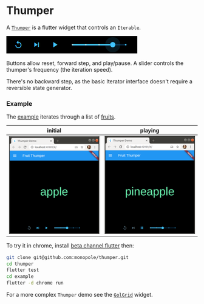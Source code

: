 # Thumper

A [`Thumper`] is a flutter widget that controls an `Iterable`.

![widget screen shot][shot0]

Buttons allow reset, forward step, and play/pause.
A slider controls the thumper's frequency (the iteration speed).

There's no backward step, as the basic Iterator interface
doesn't require a reversible state generator.

### Example

The [example] iterates through a list of [fruits].

| initial                 | playing                 |
| ----------------------- | ----------------------- |
| ![example widget use 1][shot1] | ![example widget use 1][shot2] |


To try it in chrome, install [beta channel flutter] then:

```bash
git clone git@github.com:monopole/thumper.git
cd thumper
flutter test
cd example
flutter -d chrome run
```

For a more complex `Thumper` demo see the [`GolGrid`] widget.

[beta channel flutter]: https://flutter.dev/docs/get-started/web
[`Thumper`]: https://pub.dev/packages/thumper
[fruits]: lib/data/fruit.dart
[example]: example/lib/main.dart
[shot0]: images/thumper.png
[shot1]: images/shot1.png
[shot2]: images/shot2.png
[`GolGrid`]: https://pub.dev/packages/gol_grid
[flutter]: https://flutter.dev/docs/get-started/install
